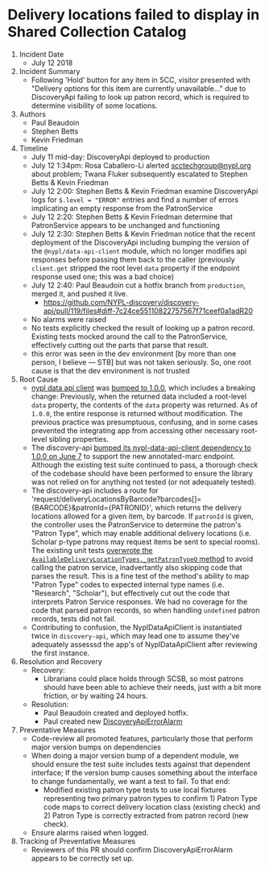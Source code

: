 # Delivery locations failed to display in Shared Collection Catalog

1. Incident Date
   - July 12 2018
2. Incident Summary
   - Following 'Hold' button for any item in SCC, visitor presented with "Delivery options for this item are currently unavailable..." due to DiscoveryApi failing to look up patron record, which is required to determine visibility of some locations.
3. Authors
   - Paul Beaudoin
   - Stephen Betts
   - Kevin Friedman 
4. Timeline
   - July 11 mid-day: DiscoveryApi deployed to production
   - July 12 1:34pm: Rosa Caballero-Li alerted scctechgroup@nypl.org about problem; Twana Fluker subsequently escalated to Stephen Betts & Kevin Friedman
   - July 12 2:00: Stephen Betts & Kevin Friedman examine DiscoveryApi logs for `$.level = "ERROR"` entries and find a number of errors implicating an empty response from the PatronService
   - July 12 2:20: Stephen Betts & Kevin Friedman determine that PatronService appears to be unchanged and functioning
   - July 12 2:30: Stephen Betts & Kevin Friedman notice that the recent deployment of the DiscoveryApi including bumping the version of the `@nypl/data-api-client` module, which no longer modifies api responses before passing them back to the caller (previously `client.get` stripped the root level `data` property if the endpoint response used one; this was a bad choice)
   - July 12 2:40: Paul Beaudoin cut a hotfix branch from `production`, merged it, and pushed it live.
     - https://github.com/NYPL-discovery/discovery-api/pull/119/files#diff-7c24ce55110822757567f71ceef0a1adR20
   - No alarms were raised
   - No tests explicitly checked the result of looking up a patron record. Existing tests mocked around the call to the PatronService, effectively cutting out the parts that parse that result.
   - this error was seen in the dev environment [by more than one person, I believe — STB] but was not taken seriously. So, one root cause is that the dev environment is not trusted
5. Root Cause
   - [nypl data api client](https://github.com/NYPL-discovery/node-nypl-data-api-client) was [bumped to 1.0.0](https://github.com/NYPL-discovery/node-nypl-data-api-client/blob/master/CHANGELOG.md#v100---2017-11-08), which includes a breaking change: Previously, when the returned data included a root-level `data` property, the contents of the `data` property was returned. As of `1.0.0`, the entire response is returned without modification. The previous practice was presumptuous, confusing, and in some cases prevented the integrating app from accessing other necessary root-level sibling properties.
   - The discovery-api [bumped its nypl-data-api-client dependency to 1.0.0 on June 7](https://github.com/NYPL-discovery/discovery-api/commit/c20963f9bfa41ffc37cf98decfd719e0d2053f43) to support the new annotated-marc endpoint. Although the existing test suite continued to pass, a thorough check of the codebase should have been performed to ensure the library was not relied on for anything not tested (or not adequately tested).
   - The discovery-api includes a route for 'request/deliveryLocationsByBarcode?barcodes[]={BARCODE}&patronId={PATRONID}', which returns the delivery locations allowed for a given item, by barcode. If `patronId` is given, the controller uses the PatronService to determine the patron's "Patron Type", which may enable additional delivery locations (i.e. Scholar p-type patrons may request items be sent to special rooms). The existing unit tests [overwrote the `AvailableDeliveryLocationTypes._getPatronTypeO` method](https://github.com/NYPL-discovery/discovery-api/blob/3ab4c994c8bcc942d43e4a3087fd900a7ee8f2df/test/available_delivery_location_types.test.js#L6) to avoid calling the patron service, inadvertantly also skipping code that parses the result. This is a fine test of the method's ability to map "Patron Type" codes to expected internal type names (i.e. "Research", "Scholar"), but effectively cut out the code that interprets Patron Service responses. We had no coverage for the code that parsed patron records, so when handling `undefined` patron records, tests did not fail.
   - Contributing to confusion, the NyplDataApiClient is instantiated twice in `discovery-api`, which may lead one to assume they've adequately assesssd the app's of NyplDataApiClient after reviewing the first instance.
6. Resolution and Recovery
   - Recovery:
     - Librarians could place holds through SCSB, so most patrons should have been able to achieve their needs, just with a bit more friction, or by waiting 24 hours.
   - Resolution:
     - Paul Beaudoin created and deployed hotfix.
     - Paul created new [DiscoveryApiErrorAlarm](https://console.aws.amazon.com/cloudwatch/home?region=us-east-1#alarm:alarmFilter=inInsufficientData;name=DiscoveryApiErrorAlarm)
7. Preventative Measures
   - Code-review all promoted features, particularly those that perform major version bumps on dependencies
   - When doing a major version bump of a dependent module, we should ensure the test suite includes tests against that dependent interface; If the version bump causes something about the interface to change fundamentally, we want a test to fail. To that end:
     - Modified existing patron type tests to use local fixtures representing two primary patron types to confirm 1) Patron Type code maps to correct delivery location class (existing check) and 2) Patron Type is correctly extracted from patron record (new check).
   - Ensure alarms raised when logged.
8. Tracking of Preventative Measures
   - Reviewers of this PR should confirm DiscoveryApiErrorAlarm appears to be correctly set up.
